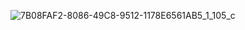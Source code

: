 ![7B08FAF2-8086-49C8-9512-1178E6561AB5_1_105_c](https://user-images.githubusercontent.com/18327771/116101714-5b3a4d80-a6ae-11eb-9f51-a8a12d581f2e.jpeg)
